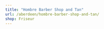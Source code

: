 ```yaml
---
title: "Hombre Barber Shop and Tan"
url: /aberdeen/hombre-barber-shop-and-tan/
shop: Friseur
---
```

